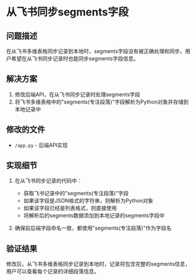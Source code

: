 # 从飞书同步segments字段

## 问题描述
在从飞书多维表格同步记录到本地时，segments字段没有被正确处理和同步。用户希望在从飞书同步记录时也能同步segments字段信息。

## 解决方案
1. 修改后端API，在从飞书同步记录时处理segments字段
2. 将飞书多维表格中的"segments(专注段落)"字段解析为Python对象并存储到本地记录中

## 修改的文件
- `/app.py` - 后端API实现

## 实现细节
1. 在从飞书同步记录的代码中：
   - 获取飞书记录中的"segments(专注段落)"字段
   - 如果该字段是JSON格式的字符串，则解析为Python对象
   - 如果该字段已经是列表格式，则直接使用
   - 将解析后的segments数据添加到本地记录的segments字段中

2. 确保前后端字段命名一致，都使用"segments(专注段落)"作为字段名

## 验证结果
修改后，从飞书多维表格同步记录到本地时，记录将包含完整的segments信息，用户可以查看每个记录的详细段落信息。